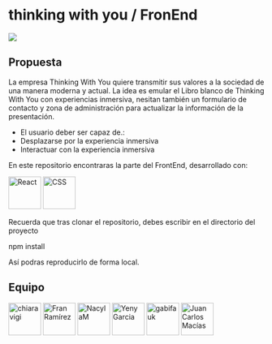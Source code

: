 <h1 align="left">thinking with you / FronEnd</h1>
 <p align="left">
  <img src="https://img.shields.io/badge/STATUS-EN%20DESAROLLO-green">
</p>
<h2>Propuesta</h2>
<p>La empresa Thinking With You quiere transmitir sus valores a la sociedad de una manera moderna y actual. La idea es emular el Libro blanco de Thinking With You con experiencias inmersiva, nesitan también un formulario de contacto y zona de administración para actualizar la información de la presentación.
<ul>
  <li>El usuario deber ser capaz de.:</li>
  <li>Desplazarse por la experiencia inmersiva</li>
  <li>Interactuar con la experiencia inmersiva </li>
</ul>
<p>En este repositorio encontraras la parte del FrontEnd, desarrollado con:</p>
<img src="https://upload.wikimedia.org/wikipedia/commons/a/a7/React-icon.svg" data-hovercard-type="achievement" width="64" alt="React" data-view-component="true" class="achievement-badge-sidebar">
<img src="https://upload.wikimedia.org/wikipedia/commons/d/d5/CSS3_logo_and_wordmark.svg" data-hovercard-type="achievement" width="64" alt="CSS" data-view-component="true" class="achievement-badge-sidebar">
<p>Recuerda que tras clonar el repositorio, debes escribir en el directorio del proyecto</p>
<p>npm install</p>
<p>Así podras reproducirlo de forma local.</p>
<h2>Equipo</h2>
<a href="https://github.com/chiaravigi" class="position-relative"><img src="https://avatars.githubusercontent.com/u/126780221?v=4" data-hovercard-type="achievement" width="64" alt="chiaravigi" data-view-component="true" class="achievement-badge-sidebar"></a>
<a href="https://github.com/fran-eliot" class="position-relative"><img src="https://avatars.githubusercontent.com/u/5796681?v=4" data-hovercard-type="achievement" width="64" alt="Fran Ramírez" data-view-component="true" class="achievement-badge-sidebar"></a>
<a href="https://github.com/NacylaM" class="position-relative"><img src="https://avatars.githubusercontent.com/u/126783136?v=4" data-hovercard-type="achievement" width="64" alt="NacylaM" data-view-component="true" class="achievement-badge-sidebar"></a>
<a href="https://github.com/YELEGA27"><img src="https://avatars.githubusercontent.com/u/127417496?v=4" data-hovercard-type="achievement" width="64" alt="Yeny Garcia" data-view-component="true" class="achievement-badge-sidebar"></a>
<a href="https://github.com/gabifauk"><img src="https://avatars.githubusercontent.com/u/126780440?v=4" data-hovercard-type="achievement" width="64" alt="gabifauk" data-view-component="true" class="achievement-badge-sidebar"></a>
<a href="https://github.com/juancmacias"><img src="https://avatars.githubusercontent.com/u/53483587?v=4" data-hovercard-type="achievement" width="64" alt="Juan Carlos Macías" data-view-component="true" class="achievement-badge-sidebar"></a>

